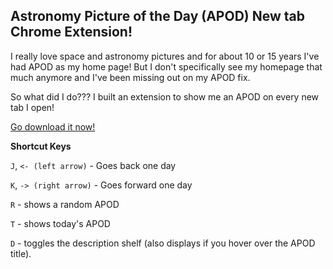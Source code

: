 ## Astronomy Picture of the Day (APOD) New tab Chrome Extension!

I really love space and astronomy pictures and for about 10 or 15 years I've had APOD as my home page! But I don't specifically see my homepage that much anymore and I've been missing out on my APOD fix.

So what did I do??? I built an extension to show me an APOD on every new tab I open!

[Go download it now!](https://chrome.google.com/webstore/detail/apod-by-the-trav/aedpginojmhafbemcoelnppdcmlfjcdj)

__Shortcut Keys__

`J`, `<- (left arrow)` - Goes back one day

`K`, `-> (right arrow)` - Goes forward one day

`R` - shows a random APOD

`T` - shows today's APOD

`D` - toggles the description shelf (also displays if you hover over the APOD title).
